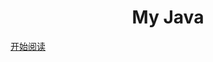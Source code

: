 <!-- <p align="center">
<img src="https://api.mfstudio.cc/bing/"/>
</p> -->
<h1 align="center">My Java</h1>

[开始阅读](#Java)